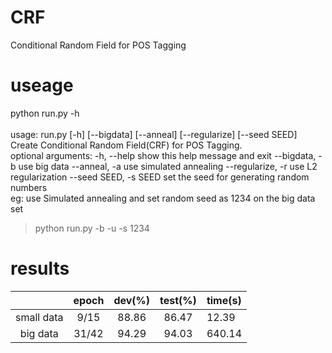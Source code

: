 # CRF
Conditional Random Field for POS Tagging
# useage
python run.py -h <br>
<br>
        usage: run.py [-h] [--bigdata] [--anneal] [--regularize] [--seed SEED] 
<br>
        Create Conditional Random Field(CRF) for POS Tagging. 
<br>
        optional arguments: 
        -h, --help            show this help message and exit 
        --bigdata, -b         use big data 
        --anneal, -a          use simulated annealing 
        --regularize, -r      use L2 regularization 
        --seed SEED, -s SEED  set the seed for generating random numbers 
<br>
        eg: use Simulated annealing and set random seed as 1234 on the big data set 
>python run.py -b -u -s 1234 <br>

# results

|     | epoch | dev(%) | test(%) | time(s) |
|:-------:|:-------:|:-------:|:-------:|:--------|
| small data | 9/15 | 88.86 | 86.47 | 12.39 |
| big data | 31/42 | 94.29 | 94.03 | 640.14 |
